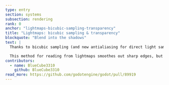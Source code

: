 ```yaml
---
type: entry
section: systems
subsection: rendering
rank: 0
anchor: "lightmaps-bicubic-sampling-transparency"
title: "Lightmaps: bicubic sampling & transparency"
blockquote: "Blend into the shadows"
text: |
  Thanks to bicubic sampling (and new antialiasing for direct light samples) your low resolution static shadows will now look better than ever.

  This method for reading from lightmaps smoothes out sharp edges, but requires a small run-time performance cost. You can disable it in the project settings if needed.
contributors:
  - name: BlueCube3310
    github: BlueCube3310
read_more: https://github.com/godotengine/godot/pull/89919
---
```

